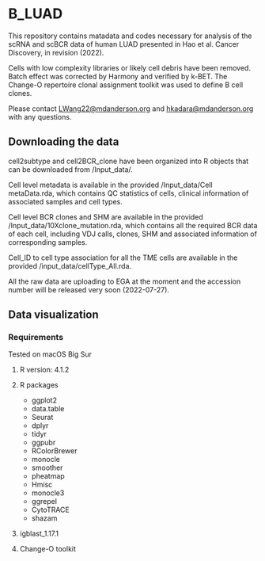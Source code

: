 # B_LUAD

This repository contains matadata and codes necessary for analysis of the scRNA and scBCR data of human LUAD presented in Hao et al. Cancer Discovery, in revision (2022). 

Cells with low complexity libraries or likely cell debris have been removed. Batch effect was corrected by Harmony and verified by k-BET. The Change-O repertoire clonal assignment toolkit was used to define B cell clones.

Please contact LWang22@mdanderson.org and hkadara@mdanderson.org with any questions.



## Downloading the data

cell2subtype and cell2BCR_clone have been organized into R objects that can be downloaded from /Input_data/.

Cell level metadata is available in the provided /Input_data/Cell metaData.rda, which contains QC statistics of cells, clinical information of associated samples and cell types. 

Cell level BCR clones and SHM are available in the provided /Input_data/10Xclone_mutation.rda, which contains all the required BCR data of each cell, including VDJ calls, clones, SHM and associated information of corresponding samples.

Cell_ID to cell type association for all the TME cells are available in the provided /input_data/cellType_All.rda.

All the raw data are uploading to EGA at the moment and the accession number will be released very soon (2022-07-27).

## Data visualization

### Requirements

Tested on macOS Big Sur

1. R version: 4.1.2
2. R packages
   - ggplot2
   - data.table
   - Seurat
   - dplyr
   - tidyr
   - ggpubr
   - RColorBrewer
   - monocle
   - smoother
   - pheatmap
   - Hmisc
   - monocle3
   - ggrepel
   - CytoTRACE
   - shazam

3. igblast_1.17.1
4. Change-O toolkit
